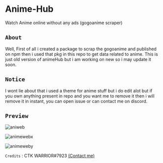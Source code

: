 # Anime-Hub
Watch Anime online without any ads (gogoanime scraper)

## `About`
Well, First of all i created a package to scrap the gogoanime and published on npm then i used that pkg in this repo to get data related to anime. This is just old version of animeHub but i am working on new so i may update it soon.

## `Notice`
I wont lie about that i used a theme for anime stuff but i do edit alot but if you own anything present in repo and you want me to remove it then i will remove it in instant, you can open issue or can contact me on discord.

## `Preview`
![aniweb](https://cdn.discordapp.com/attachments/824651779757047808/833379012503011388/unknown.png)

![animewebx](https://cdn.discordapp.com/attachments/824651779757047808/833379618895167489/unknown.png)

![animeweby](https://cdn.discordapp.com/attachments/824651779757047808/833380062593679441/unknown.png)

`Credits` : CTK WARRIOR#7923 [(Contact me)](https://withwin.in/dbd)
